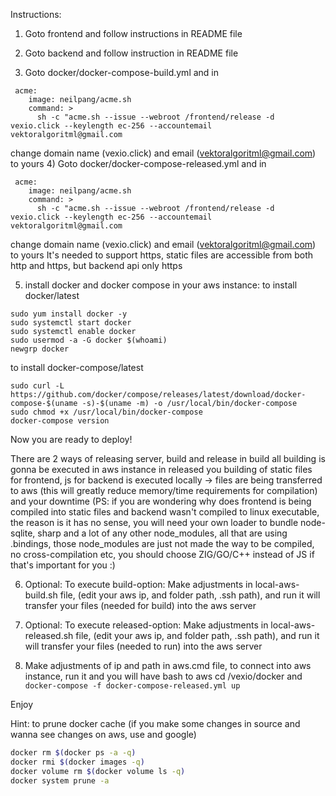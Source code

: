 Instructions:

1) Goto frontend and follow instructions in README file
2) Goto backend and follow instruction in README file

3) Goto docker/docker-compose-build.yml and in 
```
 acme:
    image: neilpang/acme.sh
    command: >
      sh -c "acme.sh --issue --webroot /frontend/release -d vexio.click --keylength ec-256 --accountemail vektoralgoritml@gmail.com 
```
change domain name (vexio.click) and email (vektoralgoritml@gmail.com) to yours
4) Goto docker/docker-compose-released.yml and in 
```
 acme:
    image: neilpang/acme.sh
    command: >
      sh -c "acme.sh --issue --webroot /frontend/release -d vexio.click --keylength ec-256 --accountemail vektoralgoritml@gmail.com 
```
change domain name (vexio.click) and email (vektoralgoritml@gmail.com) to yours
It's needed to support https, static files are accessible from both http and https, but backend api only https

5) install docker and docker compose in your aws instance:
to install docker/latest
```
sudo yum install docker -y
sudo systemctl start docker
sudo systemctl enable docker
sudo usermod -a -G docker $(whoami)
newgrp docker
```
to install docker-compose/latest
```
sudo curl -L https://github.com/docker/compose/releases/latest/download/docker-compose-$(uname -s)-$(uname -m) -o /usr/local/bin/docker-compose
sudo chmod +x /usr/local/bin/docker-compose
docker-compose version
```
Now you are ready to deploy!

There are 2 ways of releasing server, build and release
    in build all building is gonna be executed in aws instance
    in released you building of static files for frontend, js for backend is executed locally -> files are being transferred to aws (this will greatly reduce memory/time requirements for compilation) and your downtime
(PS: if you are wondering why does frontend is being compiled into static files and backend wasn't compiled to linux executable, the reason is it has no sense, you will need your own loader to bundle node-sqlite, sharp and a lot of any other node_modules, all that are using .bindings, those node_modules are just not made the way to be compiled, no cross-compilation etc, you should choose ZIG/GO/C++ instead of JS if that's important for you :)


6) Optional: To execute build-option:
Make adjustments in local-aws-build.sh file, (edit your aws ip, and folder path, .ssh path), and run
it will transfer your files (needed for build) into the aws server
6) Optional: To execute released-option:
Make adjustments in local-aws-released.sh file, (edit your aws ip, and folder path, .ssh path), and run
it will transfer your files (needed to run) into the aws server

7) Make adjustments of ip and path in aws.cmd file, to connect into aws instance, run it and you will have bash to aws
cd /vexio/docker and  ```docker-compose -f docker-compose-released.yml up``` 

Enjoy

Hint: to prune docker cache (if you make some changes in source and wanna see changes on aws, use and google)
```bash
docker rm $(docker ps -a -q)
docker rmi $(docker images -q)
docker volume rm $(docker volume ls -q)
docker system prune -a
```
